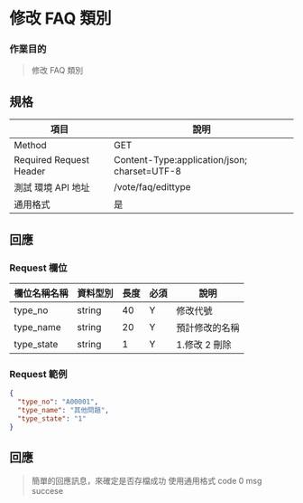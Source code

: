 # 修改 FAQ 類別

### 作業目的

> 修改 FAQ 類別

## 規格

| 項目                    | 說明                                         |
| ----------------------- | -------------------------------------------- |
| Method                  | GET                                          |
| Required Request Header | Content-Type:application/json; charset=UTF-8 |
| 測試 環境 API 地址      | /vote/faq/edittype                           |
| 通用格式                | 是                                           |

## 回應

### Request 欄位

| 欄位名稱名稱 | 資料型別 | 長度 | 必須 | 說明           |
| ------------ | -------- | ---- | ---- | -------------- |
| type_no      | string   | 40   | Y    | 修改代號       |
| type_name    | string   | 20   | Y    | 預計修改的名稱 |
| type_state   | string   | 1    | Y    | 1.修改 2 刪除  |

### Request 範例

```json
{
  "type_no": "A00001",
  "type_name": "其他問題",
  "type_state": "1"
}
```

## 回應

> 簡單的回應訊息，來確定是否存檔成功
> 使用通用格式 code 0 msg succese
